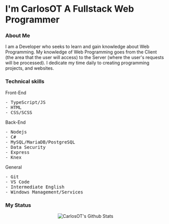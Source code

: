 <div>
<h1> I'm CarlosOT A Fullstack Web Programmer </h1>
<h3> About Me </h3>
  <span>
I am a Developer who seeks to learn and gain knowledge about Web Programming. My knowledge of Web Programming goes from the Client (the area that the user will access) to the Server (where the user's requests will be processed). I dedicate my time daily to creating programming projects, and websites.
  </span>
  <br/>
<h3> Technical skills </h3>
<p> Front-End </p>
  <pre>
- TypeScript/JS
- HTML
- CSS/SCSS </pre>
<p> Back-End </p>
  <pre>
- Nodejs
- C#
- MySQL/MariaDB/PostgreSQL
- Data Security
- Express 
- Knex </pre>
<p> General </p>
  <pre>
- Git
- VS Code 
- Intermediate English
- Windows Management/Services </pre>
  <h3>My Status</h3>
  <div align="center">
    <img src="https://github-readme-stats.vercel.app/api?username=CarlosOT2&include_all_commits=true&count_private=true&show_icons=true&line_height=20&title_color=7A7ADB&icon_color=2234AE&text_color=D3D3D3&bg_color=0,000000,130F40" alt="CarlosOT's Github Stats">
  </div>
  <br/>
</div>
